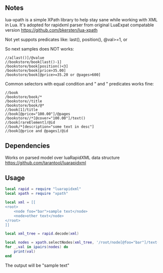 Notes
-----
lua-xpath is a simple XPath library to help stay sane while working with XML in Lua. 
It's adopted for rapidxml parser from original LuaExpat compatable version https://github.com/bkersten/lua-xpath

Not yet suppots predicates like: last(), position(), @val>=1, or

So next samples does NOT works: 
```xpath
//a[last()]/@value
//bookstore/book[last()-1]
/bookstore/book[position()<3]
/bookstore/book[price>35.00]
/bookstore/book[@price>=35.20 or @pages>600]
```

Common selectors with equal condition and " and " predicates works fine:
```xpath
//book
/bookstore/book/*
/bookstore//title
/bookstore/book/@*
//book[1]/title
//book[@price="100.00"]/@pages
/bookstore//*[@cover="100.00"]/text()
//book[rareElement]/@id
//book/*[description="some text in desc"]
//book[@price and @pages]/@id
```


Dependencies
-------------
Works on parsed model over luaRapidXML data structure
https://github.com/tarantool/luarapidxml

Usage
------

```lua
local rapid = require "luarapidxml"
local xpath = require "xpath"

local xml = [[
<root>
    <node foo="bar">sample text</node>
    <node>other text</node>
</root>
]]

local xml_tree = rapid.decode(xml)

local nodes = xpath.selectNodes(xml_tree, '/root/node[@foo="bar"]/text()')
for _,val in ipairs(nodes) do
    print(val)
end
```

The output will be "sample text"
